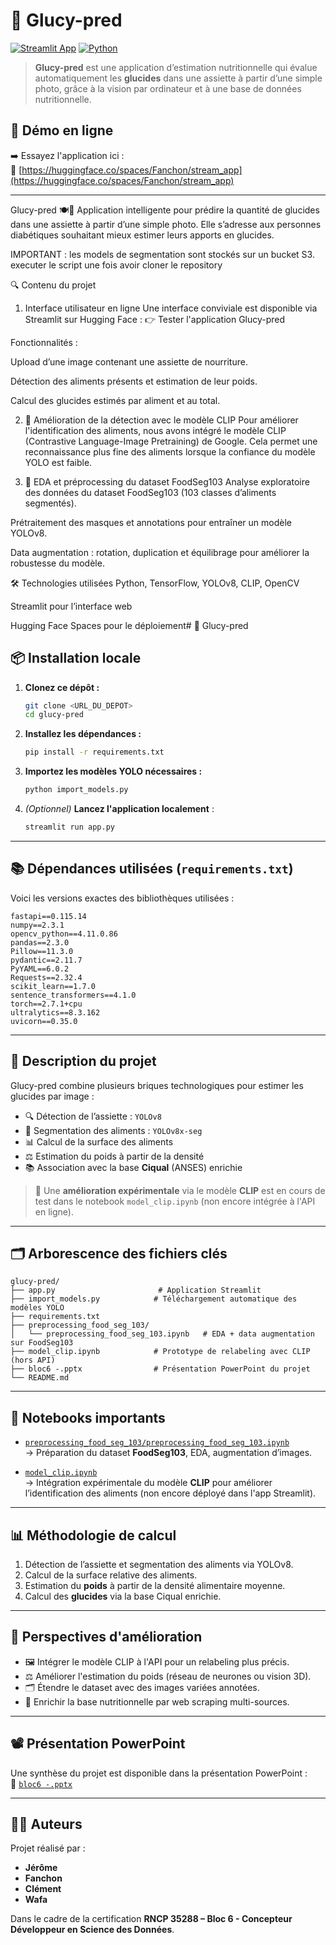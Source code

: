 # 🥗 Glucy-pred

[![Streamlit App](https://img.shields.io/badge/Demo-Streamlit-green?logo=streamlit)](https://huggingface.co/spaces/Fanchon/stream_app)
[![Python](https://img.shields.io/badge/Python-3.10+-blue?logo=python)](https://www.python.org/)

> **Glucy-pred** est une application d’estimation nutritionnelle qui évalue automatiquement les **glucides** dans une assiette à partir d’une simple photo, grâce à la vision par ordinateur et à une base de données nutritionnelle.

## 🚀 Démo en ligne

➡️ Essayez l'application ici :  
🔗 [https://huggingface.co/spaces/Fanchon/stream_app](https://huggingface.co/spaces/Fanchon/stream_app)

---
Glucy-pred 🍽️💉
Application intelligente pour prédire la quantité de glucides dans une assiette à partir d’une simple photo.
Elle s’adresse aux personnes diabétiques souhaitant mieux estimer leurs apports en glucides.

IMPORTANT :   les models de segmentation sont stockés sur un bucket S3.
            executer le script une fois avoir cloner le repository

🔍 Contenu du projet
1. Interface utilisateur en ligne
Une interface conviviale est disponible via Streamlit sur Hugging Face :
👉 Tester l'application Glucy-pred

Fonctionnalités :

Upload d’une image contenant une assiette de nourriture.

Détection des aliments présents et estimation de leur poids.

Calcul des glucides estimés par aliment et au total.

2. 🔬 Amélioration de la détection avec le modèle CLIP
Pour améliorer l'identification des aliments, nous avons intégré le modèle CLIP (Contrastive Language-Image Pretraining) de Google.
Cela permet une reconnaissance plus fine des aliments lorsque la confiance du modèle YOLO est faible.

3. 🧠 EDA et préprocessing du dataset FoodSeg103
Analyse exploratoire des données du dataset FoodSeg103 (103 classes d’aliments segmentés).

Prétraitement des masques et annotations pour entraîner un modèle YOLOv8.

Data augmentation : rotation, duplication et équilibrage pour améliorer la robustesse du modèle.

🛠️ Technologies utilisées
Python, TensorFlow, YOLOv8, CLIP, OpenCV

Streamlit pour l’interface web

Hugging Face Spaces pour le déploiement# 🥗 Glucy-pred
## 📦 Installation locale

1. **Clonez ce dépôt :**
   ```bash
   git clone <URL_DU_DEPOT>
   cd glucy-pred
   ```

2. **Installez les dépendances :**
   ```bash
   pip install -r requirements.txt
   ```

3. **Importez les modèles YOLO nécessaires :**
   ```bash
   python import_models.py
   ```

4. *(Optionnel)* **Lancez l'application localement** :
   ```bash
   streamlit run app.py
   ```

---

## 📚 Dépendances utilisées (`requirements.txt`)

Voici les versions exactes des bibliothèques utilisées :

```text
fastapi==0.115.14
numpy==2.3.1
opencv_python==4.11.0.86
pandas==2.3.0
Pillow==11.3.0
pydantic==2.11.7
PyYAML==6.0.2
Requests==2.32.4
scikit_learn==1.7.0
sentence_transformers==4.1.0
torch==2.7.1+cpu
ultralytics==8.3.162
uvicorn==0.35.0
```

---

## 🧠 Description du projet

Glucy-pred combine plusieurs briques technologiques pour estimer les glucides par image :

- 🔍 Détection de l’assiette : `YOLOv8`
- 🧩 Segmentation des aliments : `YOLOv8x-seg`
- 📊 Calcul de la surface des aliments
- ⚖️ Estimation du poids à partir de la densité
- 📚 Association avec la base **Ciqual** (ANSES) enrichie

> 🧪 Une **amélioration expérimentale** via le modèle **CLIP** est en cours de test dans le notebook `model_clip.ipynb` (non encore intégrée à l'API en ligne).

---

## 🗂️ Arborescence des fichiers clés

```
glucy-pred/
├── app.py                       # Application Streamlit
├── import_models.py            # Téléchargement automatique des modèles YOLO
├── requirements.txt
├── preprocessing_food_seg_103/
│   └── preprocessing_food_seg_103.ipynb   # EDA + data augmentation sur FoodSeg103
├── model_clip.ipynb            # Prototype de relabeling avec CLIP (hors API)
├── bloc6 -.pptx                # Présentation PowerPoint du projet
└── README.md
```

---

## 📓 Notebooks importants

- [`preprocessing_food_seg_103/preprocessing_food_seg_103.ipynb`](preprocessing_food_seg_103/preprocessing_food_seg_103.ipynb)  
  → Préparation du dataset **FoodSeg103**, EDA, augmentation d’images.

- [`model_clip.ipynb`](model_clip.ipynb)  
  → Intégration expérimentale du modèle **CLIP** pour améliorer l’identification des aliments (non encore déployé dans l'app Streamlit).

---

## 📊 Méthodologie de calcul

1. Détection de l’assiette et segmentation des aliments via YOLOv8.
2. Calcul de la surface relative des aliments.
3. Estimation du **poids** à partir de la densité alimentaire moyenne.
4. Calcul des **glucides** via la base Ciqual enrichie.

---

## 🔮 Perspectives d'amélioration

- 🖼️ Intégrer le modèle CLIP à l'API pour un relabeling plus précis.
- ⚖️ Améliorer l'estimation du poids (réseau de neurones ou vision 3D).
- 🗂️ Étendre le dataset avec des images variées annotées.
- 🍎 Enrichir la base nutritionnelle par web scraping multi-sources.

---

## 📽️ Présentation PowerPoint

Une synthèse du projet est disponible dans la présentation PowerPoint :  
📄 [`bloc6 -.pptx`](./bloc6%20-.pptx)

---

## 🧑‍💻 Auteurs

Projet réalisé par :

- **Jérôme**
- **Fanchon**
- **Clément**
- **Wafa**

Dans le cadre de la certification **RNCP 35288 – Bloc 6 - Concepteur Développeur en Science des Données**.
